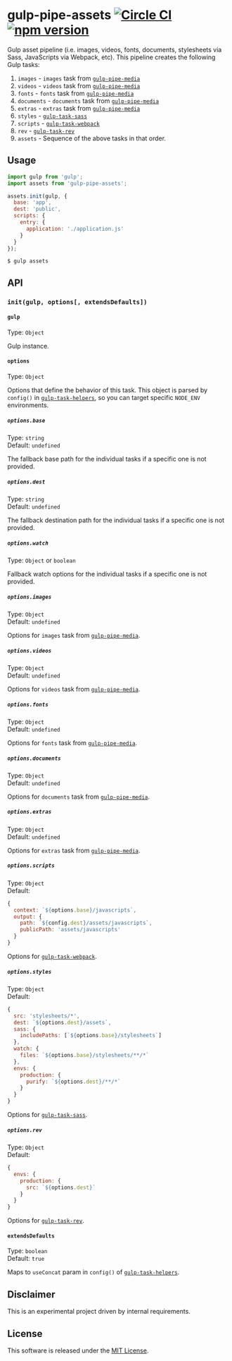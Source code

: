 # gulp-pipe-assets [![Circle CI](https://circleci.com/gh/andrewscwei/gulp-pipe-assets/tree/master.svg?style=svg)](https://circleci.com/gh/andrewscwei/gulp-pipe-assets/tree/master) [![npm version](https://badge.fury.io/js/gulp-pipe-assets.svg)](https://badge.fury.io/js/gulp-pipe-assets)

Gulp asset pipeline (i.e. images, videos, fonts, documents, stylesheets via Sass, JavaScripts via Webpack, etc). This pipeline creates the following Gulp tasks:

1. `images` - `images` task from [`gulp-pipe-media`](https://www.npmjs.com/package/gulp-pipe-media)
2. `videos` - `videos` task from [`gulp-pipe-media`](https://www.npmjs.com/package/gulp-pipe-media)
3. `fonts` - `fonts` task from [`gulp-pipe-media`](https://www.npmjs.com/package/gulp-pipe-media)
4. `documents` - `documents` task from [`gulp-pipe-media`](https://www.npmjs.com/package/gulp-pipe-media)
5. `extras` - `extras` task from [`gulp-pipe-media`](https://www.npmjs.com/package/gulp-pipe-media)
6. `styles` - [`gulp-task-sass`](https://www.npmjs.com/package/gulp-task-sass)
7. `scripts` - [`gulp-task-webpack`](https://www.npmjs.com/package/gulp-task-webpack)
8. `rev` - [`gulp-task-rev`](https://www.npmjs.com/package/gulp-task-rev)
9. `assets` - Sequence of the above tasks in that order.

## Usage

```js
import gulp from 'gulp';
import assets from 'gulp-pipe-assets';

assets.init(gulp, {
  base: 'app',
  dest: 'public',
  scripts: {
    entry: {
      application: './application.js' 
    }
  }
});
```

```
$ gulp assets
```

## API

### `init(gulp, options[, extendsDefaults])`

#### `gulp`

Type: `Object`

Gulp instance.

#### `options`

Type: `Object`

Options that define the behavior of this task. This object is parsed by `config()` in [`gulp-task-helpers`](https://www.npmjs.com/package/gulp-task-helpers), so you can target specific `NODE_ENV` environments.

##### `options.base`

Type: `string`<br>
Default: `undefined`

The fallback base path for the individual tasks if a specific one is not provided.

##### `options.dest`

Type: `string`<br>
Default: `undefined`

The fallback destination path for the individual tasks if a specific one is not provided.

##### `options.watch`

Type: `Object` or `boolean`

Fallback watch options for the individual tasks if a specific one is not provided.

##### `options.images`

Type: `Object`<br>
Default: `undefined`

Options for `images` task from [`gulp-pipe-media`](https://www.npmjs.com/package/gulp-pipe-media).

##### `options.videos`

Type: `Object`<br>
Default: `undefined`

Options for `videos` task from [`gulp-pipe-media`](https://www.npmjs.com/package/gulp-pipe-media).

##### `options.fonts`

Type: `Object`<br>
Default: `undefined`

Options for `fonts` task from [`gulp-pipe-media`](https://www.npmjs.com/package/gulp-pipe-media).

##### `options.documents`

Type: `Object`<br>
Default: `undefined`

Options for `documents` task from [`gulp-pipe-media`](https://www.npmjs.com/package/gulp-pipe-media).

##### `options.extras`

Type: `Object`<br>
Default: `undefined`

Options for `extras` task from [`gulp-pipe-media`](https://www.npmjs.com/package/gulp-pipe-media).

##### `options.scripts`

Type: `Object`<br>
Default:
```js
{
  context: `${options.base}/javascripts`,
  output: {
    path: `${config.dest}/assets/javascripts`,
    publicPath: 'assets/javascripts'
  }
}
```

Options for [`gulp-task-webpack`](https://www.npmjs.com/package/gulp-task-webpack).

##### `options.styles`

Type: `Object`<br>
Default:
```js
{
  src: 'stylesheets/*',
  dest: `${options.dest}/assets`,
  sass: {
    includePaths: [`${options.base}/stylesheets`]
  },
  watch: {
    files: `${options.base}/stylesheets/**/*`
  },
  envs: {
    production: {
      purify: `${options.dest}/**/*`
    }
  }
}
```

Options for [`gulp-task-sass`](https://www.npmjs.com/package/gulp-task-sass).

##### `options.rev`

Type: `Object`<br>
Default:
```js
{
  envs: {
    production: {
      src: `${options.dest}`
    }
  }
}
```

Options for [`gulp-task-rev`](https://www.npmjs.com/package/gulp-task-rev).

#### `extendsDefaults`

Type: `boolean`<br>
Default: `true`

Maps to `useConcat` param in `config()` of [`gulp-task-helpers`](https://www.npmjs.com/package/gulp-task-helpers).

## Disclaimer

This is an experimental project driven by internal requirements.

## License

This software is released under the [MIT License](http://opensource.org/licenses/MIT).
